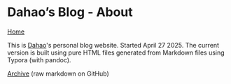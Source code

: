 # Dahao’s Blog - About

[Home](./index.html)

This is [Dahao](https://dahaotang.com/)'s personal blog website. Started April 27 2025. The current version is built using pure HTML files generated from Markdown files using Typora (with pandoc).

[Archive](https://github.com/DahaoTang/Blogs/tree/customized-parser-version/public/archive) (raw markdown on GitHub)
